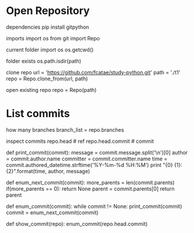
# Open Repository

dependencies
    pip install gitpython

imports
    import os
    from git import Repo

current folder
    import os
    os.getcwd()

folder exists
    os.path.isdir(path)

clone repo
    url = 'https://github.com/fcatae/study-python.git'
    path = './t1'
    repo = Repo.clone_from(url, path)

open existing repo
    repo = Repo(path)


# List commits

how many branches
    branch_list = repo.branches

inspect commits
    repo.head          # ref
    repo.head.commit   # commit


def print_commit(commit):
    message = commit.message.split('\n')[0]
    author = commit.author.name
    committer = commit.committer.name
    time = commit.authored_datetime.strftime('%Y-%m-%d %H:%M')
    print "{0} {1}: {2}".format(time, author, message)

def enum_next_commit(commit):
    more_parents = len(commit.parents)
    if(more_parents == 0):
        return None
    parent = commit.parents[0]
    return parent

def enum_commit(commit):
    while commit != None:
        print_commit(commit)
        commit = enum_next_commit(commit)

def show_commit(repo):
    enum_commit(repo.head.commit)        

